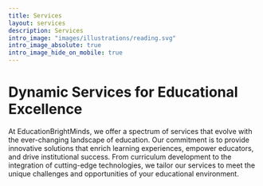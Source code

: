 ```yaml
---
title: Services
layout: services
description: Services
intro_image: "images/illustrations/reading.svg"
intro_image_absolute: true
intro_image_hide_on_mobile: true
---
```


# Dynamic Services for Educational Excellence

At EducationBrightMinds, we offer a spectrum of services that evolve with the ever-changing landscape of education. Our commitment is to provide innovative solutions that enrich learning experiences, empower educators, and drive institutional success. From curriculum development to the integration of cutting-edge technologies, we tailor our services to meet the unique challenges and opportunities of your educational environment.
